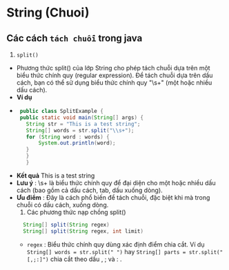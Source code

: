 # String (Chuoi)

## Các cách `tách chuỗi` trong java
1.  `split()`
   - Phương thức split() của lớp String cho phép tách chuỗi dựa trên một biểu thức chính quy (regular expression). Để tách chuỗi dựa trên dấu cách, bạn có thể sử dụng biểu thức chính quy "\\s+" (một hoặc nhiều dấu cách).
   - **Ví dụ** 
   - ```java
      public class SplitExample {
      public static void main(String[] args) {
        String str = "This is a test string";
        String[] words = str.split("\\s+");
        for (String word : words) {
            System.out.println(word);
        }
        }
        }
     ``` 
   - **Kết quả**
    This
    is
    a
    test
    string
   - **Lưu ý** : \\s+ là biểu thức chính quy để đại diện cho một hoặc nhiều dấu cách (bao gồm cả dấu cách, tab, dấu xuống dòng).
   - **Ưu điểm** : Đây là cách phổ biến để tách chuỗi, đặc biệt khi mà trong chuỗi có dấu cách, xuống dòng.
     1. Các phương thức nạp chồng split()
     ``` java
       String[] split(String regex)
       String[] split(String regex, int limit)
     ```
        + `regex` : Biểu thức chính quy dùng xác định điểm chia cắt. Ví dụ `String[] words = str.split(" ")` hay `String[] parts = str.split("[,;:]")`  chia cắt theo dấu , ; và :   .

